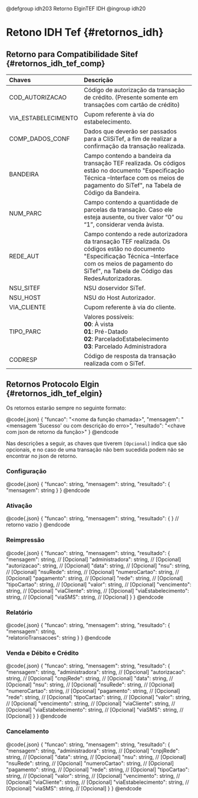 @defgroup idh203 Retorno ElginTEF IDH
@ingroup idh20

# Retono IDH Tef {#retornos_idh}

## Retorno para Compatibilidade Sitef {#retornos_idh_tef_comp}
| Chaves | Descrição |
| :--- | :--- |
| COD_AUTORIZACAO | Código de autorização da transação de crédito. (Presente somente em transações com cartão de crédito) |
| VIA_ESTABELECIMENTO | Cupom referente à via do estabelecimento. |
| COMP_DADOS_CONF | Dados que deverão ser passados para a CliSiTef, a fim de realizar a confirmação da transação realizada. |
| BANDEIRA | Campo contendo a bandeira da transação TEF realizada. Os códigos estão no documento "Especificação Técnica –Interface com os meios de pagamento do SiTef", na Tabela de Código da Bandeira. |
| NUM_PARC | Campo contendo a quantidade de parcelas da transação. Caso ele esteja ausente, ou tiver valor “0” ou “1”, considerar venda àvista. |
| REDE_AUT | Campo contendo a rede autorizadora da transação TEF realizada. Os códigos estão no documento "Especificação Técnica –Interface com os meios de pagamento do SiTef", na Tabela de Código das RedesAutorizadoras. |
| NSU_SITEF | NSU doservidor SiTef. |
| NSU_HOST | NSU do Host Autorizador. |
| VIA_CLIENTE | Cupom referente à via do cliente. |
| TIPO_PARC | Valores possíveis: <br>**00**: À vista <br>**01**: Pré-Datado <br>**02**: ParceladoEstabelecimento <br>**03**: Parcelado Administradora | 
| CODRESP | Código de resposta da transação realizada com o SiTef. |

## Retornos Protocolo Elgin {#retornos_idh_tef_elgin}

Os retornos estarão sempre no seguinte formato:

@code{.json}
    {
        "funcao": "<nome da função chamada>",
        "mensagem": "<mensagem 'Sucesso' ou com descrição do erro>",
        "resultado": "<chave com json de retorno da função>"
    }
@endcode

Nas descrições a seguir, as chaves que tiverem `[Opcional]` indica que são opcionais, e no caso de uma transação não bem sucedida podem não se encontrar no json de retorno. 

### Configuração

@code{.json}
{
    "funcao": string,
    "mensagem": string,
    "resultado": {
        "mensagem": string
    }
}
@endcode

### Ativação

@code{.json}
{
    "funcao": string,
    "mensagem": string,
    "resultado": { } // retorno vazio
}
@endcode

### Reimpressão

@code{.json}
{
    "funcao": string,
    "mensagem": string,
    "resultado": {
        "mensagem": string,               // [Opcional]
        "administradora": string,         // [Opcional]
        "autorizacao": string,            // [Opcional]
        "data": string,                   // [Opcional]
        "nsu": string,                    // [Opcional]
        "nsuRede": string,                // [Opcional]
        "numeroCartao": string,           // [Opcional]
        "pagamento": string,              // [Opcional]
        "rede": string,                   // [Opcional]
        "tipoCartao": string,             // [Opcional]
        "valor": string,                  // [Opcional]
        "vencimento": string,             // [Opcional]
        "viaCliente": string,             // [Opcional]
        "viaEstabelecimento": string,     // [Opcional]
        "viaSMS": string,                 // [Opcional]
    }
}
@endcode

### Relatório

@code{.json}
{
    "funcao": string,
    "mensagem": string,
    "resultado": {
        "mensagem": string,          
        "relatorioTransacoes": string
    }
}
@endcode

### Venda e Débito e Crédito

@code{.json}
{
    "funcao": string,
    "mensagem": string,
    "resultado": {
        "mensagem": string,
        "administradora": string,           // [Opcional]
        "autorizacao": string,              // [Opcional]
        "cnpjRede": string,                 // [Opcional]
        "data": string,                     // [Opcional]
        "nsu": string,                      // [Opcional]
        "nsuRede": string,                  // [Opcional]
        "numeroCartao": string,             // [Opcional]
        "pagamento": string,                // [Opcional]
        "rede": string,                     // [Opcional]
        "tipoCartao": string,               // [Opcional]
        "valor": string,                    // [Opcional]
        "vencimento": string,               // [Opcional]
        "viaCliente": string,               // [Opcional]
        "viaEstabelecimento": string,       // [Opcional]
        "viaSMS": string,                   // [Opcional]
    }
}
@endcode

### Cancelamento

@code{.json}
{
    "funcao": string,
    "mensagem": string,
    "resultado": {
        "mensagem": string,
        "administradora": string,           // [Opcional]
        "cnpjRede": string,                 // [Opcional]
        "data": string,                     // [Opcional]
        "nsu": string,                      // [Opcional]
        "nsuRede": string,                  // [Opcional]
        "numeroCartao": string,             // [Opcional]
        "pagamento": string,                // [Opcional]
        "rede": string,                     // [Opcional]
        "tipoCartao": string,               // [Opcional]
        "valor": string,                    // [Opcional]
        "vencimento": string,               // [Opcional]
        "viaCliente": string,               // [Opcional]
        "viaEstabelecimento": string,       // [Opcional]
        "viaSMS": string,                   // [Opcional]
    }
}
@endcode

